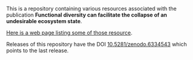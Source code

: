 This is a repository containing various resources associated with the publication **Functional diversity can facilitate the collapse of an undesirable ecosystem state**.

[Here is a web page listing some of those resource](https://uzh-peg.github.io/diversity_envresp1/index.html).

Releases of this repository have the DOI [10.5281/zenodo.6334543](https://doi.org/10.5281/zenodo.6334543) which points to the last release.
